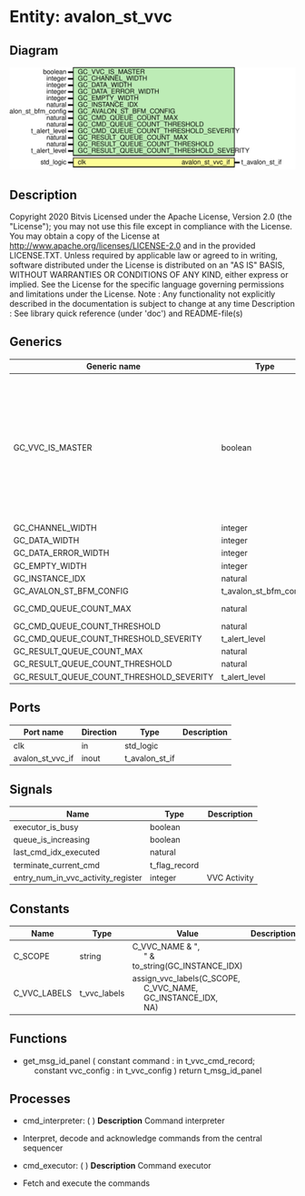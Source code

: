 # Entity: avalon_st_vvc

## Diagram

![Diagram](avalon_st_vvc.svg "Diagram")
## Description

Copyright 2020 Bitvis
Licensed under the Apache License, Version 2.0 (the "License"); you may not use this file except in compliance with the License.
You may obtain a copy of the License at http://www.apache.org/licenses/LICENSE-2.0 and in the provided LICENSE.TXT.
Unless required by applicable law or agreed to in writing, software distributed under the License is distributed on
an "AS IS" BASIS, WITHOUT WARRANTIES OR CONDITIONS OF ANY KIND, either express or implied.
See the License for the specific language governing permissions and limitations under the License.
Note : Any functionality not explicitly described in the documentation is subject to change at any time
Description : See library quick reference (under 'doc') and README-file(s)
## Generics

| Generic name                             | Type                   | Value                          | Description                                                                                                                                     |
| ---------------------------------------- | ---------------------- | ------------------------------ | ----------------------------------------------------------------------------------------------------------------------------------------------- |
| GC_VVC_IS_MASTER                         | boolean                |                                | When true: This VVC is an Avalon-Stream master. Data is output from BFM. When false: This VVC is an Avalon-Stream slave. Data is input to BFM.  |
| GC_CHANNEL_WIDTH                         | integer                | 1                              |                                                                                                                                                 |
| GC_DATA_WIDTH                            | integer                |                                |                                                                                                                                                 |
| GC_DATA_ERROR_WIDTH                      | integer                | 1                              |                                                                                                                                                 |
| GC_EMPTY_WIDTH                           | integer                | 1                              |                                                                                                                                                 |
| GC_INSTANCE_IDX                          | natural                |                                |                                                                                                                                                 |
| GC_AVALON_ST_BFM_CONFIG                  | t_avalon_st_bfm_config | C_AVALON_ST_BFM_CONFIG_DEFAULT |                                                                                                                                                 |
| GC_CMD_QUEUE_COUNT_MAX                   | natural                | 1000                           | Common VVC fields                                                                                                                               |
| GC_CMD_QUEUE_COUNT_THRESHOLD             | natural                | 950                            |                                                                                                                                                 |
| GC_CMD_QUEUE_COUNT_THRESHOLD_SEVERITY    | t_alert_level          | WARNING                        |                                                                                                                                                 |
| GC_RESULT_QUEUE_COUNT_MAX                | natural                | 1000                           |                                                                                                                                                 |
| GC_RESULT_QUEUE_COUNT_THRESHOLD          | natural                | 950                            |                                                                                                                                                 |
| GC_RESULT_QUEUE_COUNT_THRESHOLD_SEVERITY | t_alert_level          | WARNING                        |                                                                                                                                                 |
## Ports

| Port name        | Direction | Type           | Description |
| ---------------- | --------- | -------------- | ----------- |
| clk              | in        | std_logic      |             |
| avalon_st_vvc_if | inout     | t_avalon_st_if |             |
## Signals

| Name                               | Type          | Description   |
| ---------------------------------- | ------------- | ------------- |
| executor_is_busy                   | boolean       |               |
| queue_is_increasing                | boolean       |               |
| last_cmd_idx_executed              | natural       |               |
| terminate_current_cmd              | t_flag_record |               |
| entry_num_in_vvc_activity_register | integer       | VVC Activity  |
## Constants

| Name         | Type         | Value                                                                                                                                                                    | Description |
| ------------ | ------------ | ------------------------------------------------------------------------------------------------------------------------------------------------------------------------ | ----------- |
| C_SCOPE      | string       |  C_VVC_NAME & ",<br><span style="padding-left:20px">" & to_string(GC_INSTANCE_IDX)                                                                                       |             |
| C_VVC_LABELS | t_vvc_labels |  assign_vvc_labels(C_SCOPE,<br><span style="padding-left:20px"> C_VVC_NAME,<br><span style="padding-left:20px"> GC_INSTANCE_IDX,<br><span style="padding-left:20px"> NA) |             |
## Functions
- get_msg_id_panel <font id="function_arguments">( constant command    : in t_vvc_cmd_record;<br><span style="padding-left:20px"> constant vvc_config : in t_vvc_config ) </font> <font id="function_return">return t_msg_id_panel </font>
## Processes
- cmd_interpreter: (  )
**Description**
Command interpreter
- Interpret, decode and acknowledge commands from the central sequencer

- cmd_executor: (  )
**Description**
Command executor
- Fetch and execute the commands

